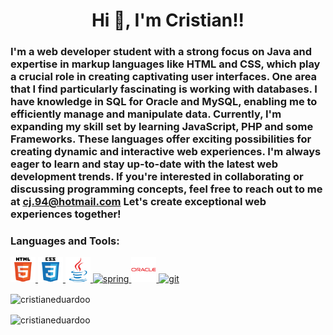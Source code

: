 <h1 align="center">Hi 👋, I'm Cristian!!</h1>
<h3 align="left">I'm a web developer student with a strong focus on Java and expertise in markup languages like HTML and CSS, which play a crucial role in creating captivating user interfaces. One area that I find particularly fascinating is working with databases. I have knowledge in SQL for Oracle and MySQL, enabling me to efficiently manage and manipulate data. Currently, I'm expanding my skill set by learning JavaScript, PHP and some Frameworks. These languages offer exciting possibilities for creating dynamic and interactive web experiences. I'm always eager to learn and stay up-to-date with the latest web development trends. If you're interested in collaborating or discussing programming concepts, feel free to reach out to me at <a href="mailto:cj.94@hotmail.com" target="_blank">cj.94@hotmail.com</a> Let's create exceptional web experiences together!</h3>

<p align="left"></p>

<h3 align="left">Languages and Tools:</h3>
<p align="left"><!--1--><a href="https://www.w3.org/html/" target="_blank" rel="noreferrer"> <img src="https://raw.githubusercontent.com/devicons/devicon/master/icons/html5/html5-original-wordmark.svg" alt="html5" width="40" height="40"/> </a> <!-- 2 --><a href="https://www.w3schools.com/css/" target="_blank" rel="noreferrer"> <img src="https://raw.githubusercontent.com/devicons/devicon/master/icons/css3/css3-original-wordmark.svg" alt="css3" width="40" height="40"/></a><!-- 3 --><a href="https://www.java.com" target="_blank" rel="noreferrer"> <img src="https://raw.githubusercontent.com/devicons/devicon/master/icons/java/java-original.svg" alt="java" width="40" height="40"/> </a><!-- 4 --><a href="https://spring.io/" target="_blank" rel="noreferrer"> <img src="https://www.vectorlogo.zone/logos/springio/springio-icon.svg" alt="spring" width="40" height="40"/> </a><!-- 5 --><a href="https://www.oracle.com/" target="_blank" rel="noreferrer"> <img src="https://raw.githubusercontent.com/devicons/devicon/master/icons/oracle/oracle-original.svg" alt="oracle" width="40" height="40"/> </a><!--6--><a href="https://git-scm.com/" target="_blank" rel="noreferrer"> <img src="https://www.vectorlogo.zone/logos/git-scm/git-scm-icon.svg" alt="git" width="40" height="40"/> </a></p>

<p><img align="center" src="https://github-readme-stats.vercel.app/api/top-langs?username=cristianeduardoo&show_icons=true&locale=en&layout=compact" alt="cristianeduardoo" /></p>

<p><img align="center" src="https://github-readme-streak-stats.herokuapp.com/?user=cristianeduardoo&" alt="cristianeduardoo" /></p>

